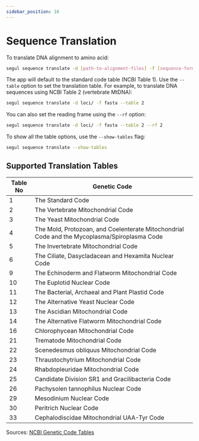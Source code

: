 ```yaml
---
sidebar_position: 16
---
```


# Sequence Translation

To translate DNA alignment to amino acid:

```Bash
segul sequence translate -d [path-to-alignment-files] -f [sequence-format-keyword]
```

The app will default to the standard code table (NCBI Table 1). Use the `--table` option to set the translation table. For example, to translate DNA sequences using NCBI Table 2 (vertebrate MtDNA):

```Bash
segul sequence translate -d loci/ -f fasta --table 2
```

You can also set the reading frame using the `--rf` option:

```Bash
segul sequence translate -d loci/ -f fasta --table 2 --rf 2
```

To show all the table options, use the `--show-tables` flag:

```Bash
segul sequence translate --show-tables
```

## Supported Translation Tables

| Table No | Genetic Code                                                                                 |
| -------- | -------------------------------------------------------------------------------------------- |
| 1        | The Standard Code                                                                            |
| 2        | The Vertebrate Mitochondrial Code                                                            |
| 3        | The Yeast Mitochondrial Code                                                                 |
| 4        | The Mold, Protozoan, and Coelenterate Mitochondrial Code and the Mycoplasma/Spiroplasma Code |
| 5        | The Invertebrate Mitochondrial Code                                                          |
| 6        | The Ciliate, Dasycladacean and Hexamita Nuclear Code                                         |
| 9        | The Echinoderm and Flatworm Mitochondrial Code                                               |
| 10       | The Euplotid Nuclear Code                                                                    |
| 11       | The Bacterial, Archaeal and Plant Plastid Code                                               |
| 12       | The Alternative Yeast Nuclear Code                                                           |
| 13       | The Ascidian Mitochondrial Code                                                              |
| 14       | The Alternative Flatworm Mitochondrial Code                                                  |
| 16       | Chlorophycean Mitochondrial Code                                                             |
| 21       | Trematode Mitochondrial Code                                                                 |
| 22       | Scenedesmus obliquus Mitochondrial Code                                                      |
| 23       | Thraustochytrium Mitochondrial Code                                                          |
| 24       | Rhabdopleuridae Mitochondrial Code                                                           |
| 25       | Candidate Division SR1 and Gracilibacteria Code                                              |
| 26       | Pachysolen tannophilus Nuclear Code                                                          |
| 29       | Mesodinium Nuclear Code                                                                      |
| 30       | Peritrich Nuclear Code                                                                       |
| 33       | Cephalodiscidae Mitochondrial UAA-Tyr Code                                                   |

Sources: [NCBI Genetic Code Tables](https://www.ncbi.nlm.nih.gov/Taxonomy/Utils/wprintgc.cgi#top)
